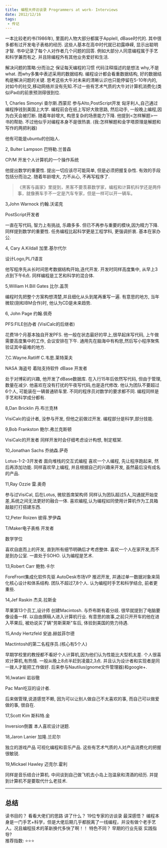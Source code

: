 ```yaml
---
title: 编程大师访谈录 Programmers at work- Interviews 
date: 2012/12/16
tags:
 - 传记
---
```


一本比较老的书(1986年), 里面的人物大部分都属于AppleII, dBase时代的.
其中很多都有过开发电子表格的经历.
这些人基本在高中时代就已初露峥嵘, 显示出聪明才智.
书中记录了每个人对作者几个问题的回答.
例如大部分人同意编程属于手艺和科学兼而有之.
并且除编程外有其他业务爱好和生活.

<!-- more -->

解决问题的策略:分而治之
 保证每天编程的习惯
 代码注释描述的是想法 why,不是what. 而why多集中表述采用的数据结构.
 编程设计都会看重数据结构, 好的数据结构是解决问题的关键.
 思考这些大牛对未来的清晰认识也只能停留在5-10年内的, 对如今的社交,移动网络并没有先知.不过一些有艺术气质的大牛对计算机消费化(类似iPad)的前景预测得很到位.


1, Charles Simonyi
查尔斯.西蒙尼
参与Alto,PostScript开发
匈牙利人,自己通过编程挣钱到美国上大学.
编程前会在纸上写好大致思路, 然后动手, 一般晚上编程,因为白天会被打断.
随着年龄增大, 构思复杂的场景能力下降.
他提到<怎样解题>一书的帮助.
不过他似乎对编程本身不是很热衷.
(我:怎样解题和金字塔原理是解题和写作的两把利器)

他有可能是ubuntu的创始人.

2, Bulter Lampson
巴特勒.兰普森

CP/M 开发个人计算机的一个操作系统

他提出数学的重要性.
提出一切应该尽可能简单, 但是必须把握复杂性.
有效的手段包括分而治之.
随着年龄增大, 力不从心, 不再写程序了.

> 《黑客与画家》里提到，黑客不要羡慕数学家，编程和计算机科学还是两件事，就像赛车手不一定是汽车专家，但是一样可以开一辆车。

3,John Warnock
约翰.沃诺克

PostScript开发者

一直在写代码, 智力上有挑战, 乐趣多多.
但已不再参与重要的模块,因为精力下降.
同样提到数学的重要性.
任务编程比起科学更是工程学科, 更强调折衷.
基本在家办公.

4, Cary A.Kildall
加里.基尔代尔

设计Logo,PL/1语言

他写程序先从长时间思考数据结构开始,迭代开发.
开发时同样高度集中, 从早上3点到下午6点.
同样编程是工艺和科学的混合体.

5,William H.Bill Gates
比尔.盖茨

编程时先把整个方案构想清楚,并且细化从头到尾再重写一遍.
有意思的地方, 当年微软(刚和IBM合作)时, 他认为CD是未来趋势.

6, John Page
约翰.佩奇

PFS:FILE创办者 (VisiCalc的后继者)

花费18个月基本独自开发PFS.
他一般在状态最好的早上,很早起床写代码, 上午做需要高度集中的工作,
会议安排在下午.
通用先在脑海中有构思,然后写小程序聚焦验证其中最难的地方.

7,C.Wayne.Ratliff
C.韦恩.莱特莱夫

NASA 海盗号 着陆支持软件
dBase 开发者

处于对博彩的兴趣, 他开发了dBase数据库.
在入行15年后依然写代码, 但由于管理,数量在减少.
他喜欢在没有打扰的午夜写代码,也是迭代修改.
他认为团队不要超过6个人, 可能装在一辆普通轿车里.
不同的程序员对数学的要求都不同.
编程同样是手艺和科学成分都有.

8,Dan Bricklin
丹.布兰克林

VisiCalc的设计者, 没参与开发, 但他之前做过开发.
编程部分是科学,部分技能.

9,Bob Frankston
鲍尔.弗兰克斯顿

VisiCalc的开发者
同样开发时会仔细考虑设计构想, 制定框架.

10,Jonathan Sachs
乔纳森.萨奇

Lotus-1-2-3开发者
面向堆栈的交互式编程
喜欢一个人编程,
先让程序跑起来, 然后再添加功能.
同样喜欢早上编程, 并且根据自己的兴趣来开发, 虽然最后没有成名的产品.

11,Ray Ozzie
雷.奥奇

参与过VisiCal, 后在Lotus, 微软首席架构师
同样认为团队超过5人,沟通就开始变差,系统之间无法更好的融合一体.
喜欢编程,认为编程如同使用计算机作为工具箱敲敲打打搭建东西.


12,Peter Roizen
彼得.罗伊森

T/Maker电子表格 开发者

数学学位

喜欢自底而上的开发, 直到所有细节明确后才考虑整体.
喜欢一个人在家开发,而不是到办公室. 一直处于SOHO.
认为编程是艺术.

13,Robert Carr
鲍勃.卡尔

ForeFront集成化软件先驱
AutoDesk市场VP
推迟开发, 并通过单一数据对象来简化核心设计和体系结构.
团队不超过7,8个人.
认为编程时手艺和科学结合, 前者更重些.

14,Jef Raskin
杰夫.拉斯金

苹果第13个员工,设计师
创建Macintosh. 与乔布斯有着分歧.
很早就提到了电脑要像设备一样.
以自由撰稿人进入计算机行业.
有意思的故事,之前只开开车的他在进入苹果后, 被劝说买了辆"劳斯莱斯"车后, 体验到美国的势力待遇.

15,Andy Hertzfeld
安迪.赫兹菲尔德

Mactintosh的第二名程序员.(核心有5个人)

早期学校里的教授都不看好个人计算机,因为他们认为性能比大型机太差.
个人很喜欢计算机,有热情. 一般从晚上8点半赶到凌晨2,3点.
并且认为设计者和实现者是同一拨人才能把工作做好.
后来参与Nautilus(gnome文件管理器)和google+.

16,Iwatani
岩谷徹

Pac Man吃豆的设计者.

后来做管理,说道感觉不赖, 因为可以让别人做自己不太喜欢的事, 而自己可以做爱做的事, 很自在.

17,Scott Kim
斯科特.金

Inversion倒置
本人喜欢设计谜题.

18,Jaron Lanier
加隆.兰尼尔

独立的游戏产品
可视化编程和音乐产品.
这些有艺术气质的人对产品消费化的把握很敏锐.

19,Mickael Hawley
迈克尔.霍利

同样是音乐结合计算机.
中间谈到自己做飞机去小岛上泡温泉和清酒的经历.
并提到计算机不是要取代什么老技术. 


---
## 总结
读书目的？ 看看大佬们的思路 
讲了什么？ 19位专家的访谈录 
最深感悟？ 编程本身是一门手艺+科学，但是大佬后期几乎都脱离了一线编程，并没有做个老手艺人。况且编程技术的革新换代多快了啊！！
特色不同？ 早期的行业先驱
实践指导?  
推荐指数:  ⭐️⭐️️⭐️️ 